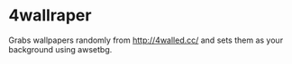 4wallraper
==========

Grabs wallpapers randomly from http://4walled.cc/ and sets them as your background using awsetbg.
